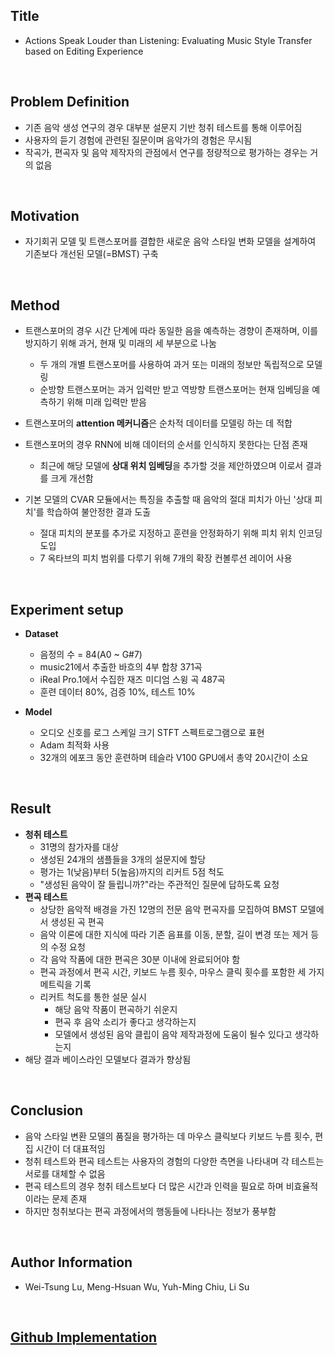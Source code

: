 ## Title  
- Actions Speak Louder than Listening: Evaluating Music Style Transfer based on Editing Experience  
  
<br/>

## Problem Definition  
- 기존 음악 생성 연구의 경우 대부분 설문지 기반 청취 테스트를 통해 이루어짐  
- 사용자의 듣기 경험에 관련된 질문이며 음악가의 경험은 무시됨  
- 작곡가, 편곡자 및 음악 제작자의 관점에서 연구를 정량적으로 평가하는 경우는 거의 없음  

  
<br/>

## Motivation  
- 자기회귀 모델 및 트랜스포머를 결합한 새로운 음악 스타일 변화 모델을 설계하여 기존보다 개선된 모델(=BMST) 구축  
  
<br/>

## Method  
- 트랜스포머의 경우 시간 단계에 따라 동일한 음을 예측하는 경향이 존재하며, 이를 방지하기 위해 과거, 현재 및 미래의 세 부분으로 나눔  
  - 두 개의 개별 트랜스포머를 사용하여 과거 또는 미래의 정보만 독립적으로 모델링  
  - 순방향 트랜스포머는 과거 입력만 받고 역방향 트랜스포머는 현재 임베딩을 예측하기 위해 미래 입력만 받음  
- 트랜스포머의 **attention 메커니즘**은 순차적 데이터를 모델링 하는 데 적합   
- 트랜스포머의 경우 RNN에 비해 데이터의 순서를 인식하지 못한다는 단점 존재  
  - 최근에 해당 모델에 **상대 위치 임베딩**을 추가할 것을 제안하였으며 이로서 결과를 크게 개선함  
  
- 기본 모델의 CVAR 모듈에서는 특징을 추출할 때 음악의 절대 피치가 아닌 '상대 피치'를 학습하여 불안정한 결과 도출  
  - 절대 피치의 분포를 추가로 지정하고 훈련을 안정화하기 위해 피치 위치 인코딩 도입  
  - 7 옥타브의 피치 범위를 다루기 위해 7개의 확장 컨볼루션 레이어 사용  
  
<br/>

## Experiment setup  
- **Dataset**  
  - 음정의 수 = 84(A0 ~ G#7)
  - music21에서 추출한 바흐의 4부 합창 371곡
  - iReal Pro.1에서 수집한 재즈 미디엄 스윙 곡 487곡
  - 훈련 데이터 80%, 검증 10%, 테스트 10%
  
- **Model**  
  - 오디오 신호를 로그 스케일 크기 STFT 스펙트로그램으로 표현  
  - Adam 최적화 사용  
  - 32개의 에포크 동안 훈련하며 테슬라 V100 GPU에서 총약 20시간이 소요  
  
<br/>

## Result  
- **청취 테스트**   
  - 31명의 참가자를 대상  
  - 생성된 24개의 샘플들을 3개의 설문지에 할당  
  - 평가는 1(낮음)부터 5(높음)까지의 리커트 5점 척도  
  - "생성된 음악이 잘 들립니까?"라는 주관적인 질문에 답하도록 요청  
- **편곡 테스트**  
  - 상당한 음악적 배경을 가진 12명의 전문 음악 편곡자를 모집하여 BMST 모델에서 생성된 곡 편곡  
  - 음악 이론에 대한 지식에 따라 기존 음표를 이동, 분할, 길이 변경 또는 제거 등의 수정 요청  
  - 각 음악 작품에 대한 편곡은 30분 이내에 완료되어야 함  
  - 편곡 과정에서 편곡 시간, 키보드 누름 횟수, 마우스 클릭 횟수를 포함한 세 가지 메트릭을 기록  
  - 리커트 척도를 통한 설문 실시  
    - 해당 음악 작품이 편곡하기 쉬운지  
    - 편곡 후 음악 소리가 좋다고 생각하는지  
    - 모델에서 생성된 음악 클립이 음악 제작과정에 도움이 될수 있다고 생각하는지  
- 해당 결과 베이스라인 모델보다 결과가 향상됨   

<br/>

## Conclusion  
- 음악 스타일 변환 모델의 품질을 평가하는 데 마우스 클릭보다 키보드 누름 횟수, 편집 시간이 더 대표적임
- 청취 테스트와 편곡 테스트는 사용자의 경험의 다양한 측면을 나타내며 각 테스트는 서로를 대체할 수 없음
- 편곡 테스트의 경우 청취 테스트보다 더 많은 시간과 인력을 필요로 하며 비효율적이라는 문제 존재
- 하지만 청취보다는 편곡 과정에서의 행동들에 나타나는 정보가 풍부함  

<br/>

## Author Information  
- Wei-Tsung Lu, Meng-Hsuan Wu, Yuh-Ming Chiu, Li Su  

<br/>

## [Github Implementation](https://github.com/s603122001/Bidirectional-Music-Style-Transformer)  
